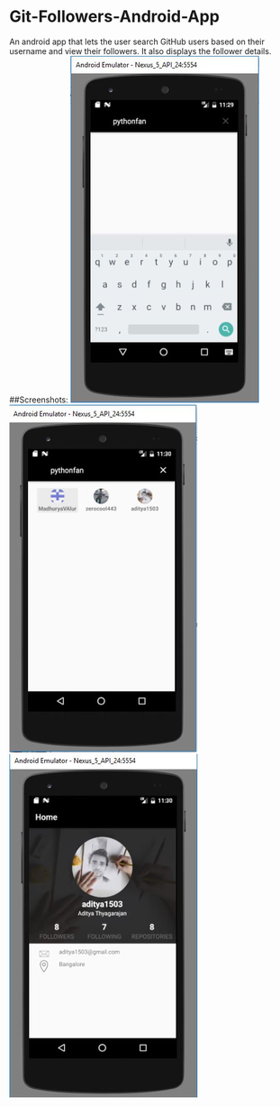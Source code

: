 # Git-Followers-Android-App
An android app that lets the user search GitHub users based on their username and view their followers. It also displays the follower details.
##Screenshots:
![Search by username](/GitFollowersScrshot2.JPG?raw=true "Search by username")
![Display followers](/GitFollowersScrshot3.JPG?raw=true "Search by username")
![Display follower details](/GitFollowersScrshot4.JPG?raw=true "Search by username")
